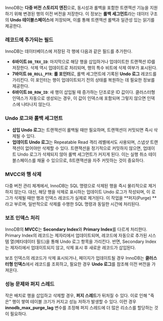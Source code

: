 InnoDB는 **다중 버전 스토리지 엔진**으로, 동시성과 롤백을 포함한 트랜잭션 기능을 지원하기 위해 변경된 행의 이전 버전을 저장한다. 이 정보는 **롤백 세그먼트**라는 데이터 구조의 **Undo 테이블스페이스**에 저장되며, 이를 통해 트랜잭션 롤백과 일관성 있는 읽기를 제공한다.
### 레코드에 추가되는 필드
InnoDB는 데이터베이스에 저장된 각 행에 다음과 같은 필드를 추가한다.
- **6바이트 `DB_TRX_ID`**: 마지막으로 해당 행을 삽입하거나 업데이트한 트랜잭션 ID를 저장한다. 삭제 역시 업데이트로 처리되며, 행의 특수 비트에 삭제 여부가 표시된다.
- **7바이트 `DB_ROLL_PTR`**: **롤 포인터**로, 롤백 세그먼트에 기록된 **Undo 로그** 레코드를 가리킨다. 이 포인터는 행이 업데이트되기 전의 상태를 복원하는 데 필요한 정보를 제공한다.
- **6바이트 `DB_ROW_ID`**: 새 행이 삽입될 때 증가하는 단조로운 ID 값이다. 클러스터형 인덱스가 자동으로 생성되는 경우, 이 값이 인덱스에 포함되며 그렇지 않으면 인덱스에 나타나지 않는다.
### Undo 로그와 롤백 세그먼트
- **삽입 Undo 로그**는 트랜잭션이 롤백될 때만 필요하며, 트랜잭션이 커밋되면 즉시 삭제될 수 있다.
- **업데이트 Undo 로그**는 Repeatable Read 격리 레벨에서도 사용되며, 스냅샷 트랜잭션이 없어야만 삭제할 수 있다.
트랜잭션을 정기적으로 커밋하지 않으면, 업데이트 Undo 로그가 삭제되지 않아 롤백 세그먼트가 커지게 된다. 이는 실행 취소 테이블스페이스를 채울 수 있으므로, ß트랜잭션을 자주 커밋하는 것이 중요하다.
### MVCC와 행 삭제
다중 버전 관리 체계에서, InnoDB는 SQL 명령으로 삭제된 행을 즉시 물리적으로 제거하지 않는다. 대신, 해당 행을 삭제로 표시하는 업데이트 Undo 로그가 작성되며, 이 로그가 삭제될 때만 행과 인덱스 레코드가 실제로 제거된다. 이 작업을 **퍼지(Purge) **라고 부르며, 일반적으로 삭제를 수행한 SQL 명령과 동일한 시간에 처리된다.
### 보조 인덱스 처리
InnoDB의 **MVCC**는 **Secondary Index**와 **Primary Index**를 다르게 처리한다. Primary Index의 레코드는 제자리에서 업데이트되며, 레코드에 자동으로 추가된 시스템 열(메타데이터 필드)을 통해 Undo 로그 항목을 가리킨다. 반면, Secondary Index는 제자리에서 업데이트되지 않고, 삭제 표시 후 새로운 레코드가 삽입된다.

보조 인덱스의 레코드가 삭제 표시되거나, 페이지가 업데이트될 경우 InnoDB는 **클러스터형 인덱스**에서 레코드를 조회하고, 필요한 경우 **Undo 로그**를 참조해 이전 버전을 가져온다.
### 성능 문제와 퍼지 스레드
작은 배치로 행을 삽입하고 삭제할 경우, **퍼지 스레드**가 뒤처질 수 있다. 이로 인해 "죽은" 행이 쌓여 테이블 크기가 커지고 성능 저하가 발생할 수 있다. 이런 경우 **innodb_max_purge_lag** 변수를 조정해 퍼지 스레드에 더 많은 리소스를 할당하는 것이 필요하다.